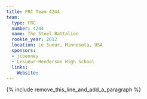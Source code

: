 ```yaml
---
title: FRC Team 4244
team:
  type: FRC
  number: 4244
  name: The Steel Battalion
  rookie_year: 2012
  location: Le Sueur, Minnesota, USA
  sponsors:
  - jcpenney
  - Lesueur-Henderson High School
  links:
    Website:
---
```


{% include remove_this_line_and_add_a_paragraph %}